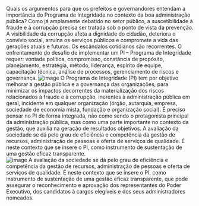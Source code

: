 Quais os argumentos para que os prefeitos e governandores entendam a importância do Programa de Integridade no contexto da boa administração pública?
Como já amplamente debatido no setor público, a suscetibilidade à fraude e à corrupção precisa ser tratada sob o ponto de vista da prevenção. A visibilidade da corrupção afeta a dignidade do cidadão, deteriora o convívio social, arruína os serviços públicos e compromete a vida das gerações atuais e futuras. Os escândalos cotidianos são recorrentes.
O enfrentamento do desafio de implementar um PI – Programa de Integridade requer: vontade política, compromisso, constância de propósito, planejamento, estratégia, método, liderança, espírito de equipe, capacitação técnica, análise de processos, gerenciamento de riscos e governança.
![image](https://user-images.githubusercontent.com/85648594/122102765-c9181100-cde3-11eb-9659-c102cb167856.png)
O Programa de Integridade (PI) tem por objetivo melhorar a gestão pública e a governança das organizações, para minimizar os impactos decorrentes da materialização dos riscos relacionados à fraude e à corrupção, inerentes à administração pública em geral, incidente em qualquer organização (órgão, autarquia, empresa, sociedade de economia mista, fundação e organização social).
É preciso pensar no PI de forma integrada, não como sendo o protagonista principal da administração pública, mas como uma parte importante no contexto da gestão, que auxilia na geração de resultados objetivos.
A avaliação da sociedade se dá pelo grau de eficiência e competência da gestão de recursos, administração de pessoas e oferta de serviços de qualidade. É neste contexto que se insere o PI, como instrumento de sustentação de uma gestão eficaz transparente.   
![image](https://user-images.githubusercontent.com/85648594/122102728-bc93b880-cde3-11eb-961a-08319e695358.png)
A avaliação da sociedade se dá pelo grau de eficiência e competência da gestão de recursos, administração de pessoas e oferta de serviços de qualidade. É neste contexto que se insere o PI, como instrumento de sustentação de uma gestão eficaz transparente, que pode assegurar o reconhecimento e aprovação dos representantes do Poder Executivo, dos candidatos à cargos elegíveis e dos seus administradores nomeados.   
